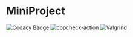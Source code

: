 # MiniProject
[![Codacy Badge](https://app.codacy.com/project/badge/Grade/77836e3fcfbb4e4db6250201f6c2541f)](https://www.codacy.com/gh/99002543/MiniProject/dashboard?utm_source=github.com&amp;utm_medium=referral&amp;utm_content=99002543/MiniProject&amp;utm_campaign=Badge_Grade)
![cppcheck-action](https://github.com/99002543/MiniProject/workflows/cppcheck-action/badge.svg)
![Valgrind](https://github.com/99002543/MiniProject/workflows/Valgrind/badge.svg)
